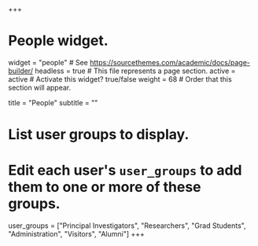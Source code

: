 +++
# People widget.
widget = "people"  # See https://sourcethemes.com/academic/docs/page-builder/
headless = true  # This file represents a page section.
active = active  # Activate this widget? true/false
weight = 68  # Order that this section will appear.

title = "People"
subtitle = ""

# List user groups to display.
#   Edit each user's `user_groups` to add them to one or more of these groups.
user_groups = ["Principal Investigators",
               "Researchers",
               "Grad Students",
               "Administration",
               "Visitors",
               "Alumni"]
+++
